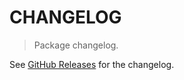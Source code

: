 # CHANGELOG

> Package changelog.

See [GitHub Releases](https://github.com/stdlib-js/array-to-json/releases) for the changelog.